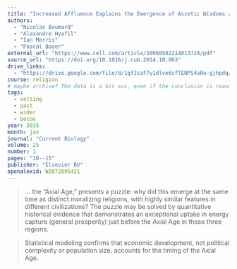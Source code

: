 ```yaml
---
title: "Increased Affluence Explains the Emergence of Ascetic Wisdoms and Moralizing Religions"
authors:
  - "Nicolas Baumard"
  - "Alexandre Hyafil"
  - "Ian Morris"
  - "Pascal Boyer"
external_url: "https://www.cell.com/article/S0960982214013724/pdf"
source_url: "https://doi.org/10.1016/j.cub.2014.10.063"
drive_links:
  - "https://drive.google.com/file/d/1gfJcaf7y1dlve6sfTENPS4oRo-gjhpdq/view?usp=drivesdk"
course: religion
# maybe archive? The data is a bit sus, even if the conclusion is reasonable
tags:
  - setting
  - past
  - wider
  - becon
year: 2015
month: jan
journal: "Current Biology"
volume: 25
number: 1
pages: "10--15"
publisher: "Elsevier BV"
openalexid: W2072095421
---
```


> ... the “Axial Age,” presents a puzzle: why did this emerge at the same time as distinct moralizing religions, with highly similar features in different civilizations?
The puzzle may be solved by quantitative historical evidence that demonstrates an exceptional uptake in energy capture (general prosperity) just before the Axial Age in these three regions.

> Statistical modeling confirms that economic development, not political complexity or population size, accounts for the timing of the Axial Age.
